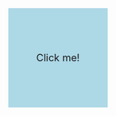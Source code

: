 <!DOCTYPE html>
<html lang="en">
<head>
    <meta charset="UTF-8">
    <meta name="viewport" content="width=device-width, initial-scale=1.0">
    <title>Change Color and Text on Click</title>
    <style>
        #myElement {
            width: 200px;
            height: 200px;
            background-color: lightblue;
            text-align: center;
            line-height: 200px;
            font-size: 20px;
        }
    </style>
</head>
<body>

<div id="myElement">Click me!</div>

<script>
    document.getElementById("myElement").addEventListener("click", function() {
        this.style.backgroundColor = "red";  // Change background color to red
        this.textContent = "Hi";             // Change text to "Hi"
    });
</script>

</body>
</html>


